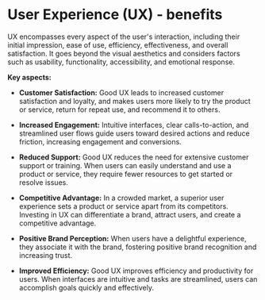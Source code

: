 # User Experience (UX) - benefits

UX encompasses every aspect of the user's interaction, including their initial impression, ease of use, efficiency, effectiveness, and overall satisfaction. It goes beyond the visual aesthetics and considers factors such as usability, functionality, accessibility, and emotional response.

**Key aspects:**

* **Customer Satisfaction:** Good UX leads to increased customer satisfaction and loyalty, and makes users more likely to try the product or service, return for repeat use, and recommend it to others.

* **Increased Engagement:** Intuitive interfaces, clear calls-to-action, and streamlined user flows guide users toward desired actions and reduce friction, increasing engagement and conversions.

* **Reduced Support:** Good UX reduces the need for extensive customer support or training. When users can easily understand and use a product or service, they require fewer resources to get started or resolve issues.

* **Competitive Advantage:** In a crowded market, a superior user experience sets a product or service apart from its competitors. Investing in UX can differentiate a brand, attract users, and create a competitive advantage.

* **Positive Brand Perception:** When users have a delightful experience, they associate it with the brand, fostering positive brand recognition and increasing trust.

* **Improved Efficiency:** Good UX improves efficiency and productivity for users. When interfaces are intuitive and tasks are streamlined, users can accomplish goals quickly and effectively.
